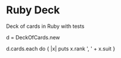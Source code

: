 Ruby Deck
=========

Deck of cards in Ruby with tests

d = DeckOfCards.new

d.cards.each do { |x| puts x.rank ', ' + x.suit }

